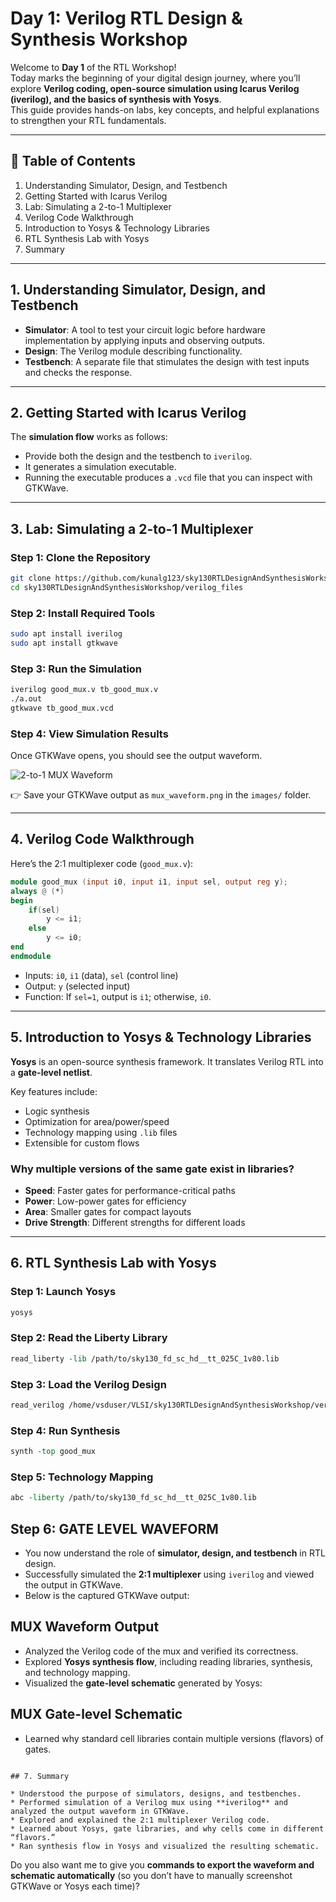 # Day 1: Verilog RTL Design & Synthesis Workshop  

Welcome to **Day 1** of the RTL Workshop!  
Today marks the beginning of your digital design journey, where you’ll explore **Verilog coding, open-source simulation using Icarus Verilog (iverilog), and the basics of synthesis with Yosys**.  
This guide provides hands-on labs, key concepts, and helpful explanations to strengthen your RTL fundamentals.  

---

## 📑 Table of Contents
1. Understanding Simulator, Design, and Testbench  
2. Getting Started with Icarus Verilog  
3. Lab: Simulating a 2-to-1 Multiplexer  
4. Verilog Code Walkthrough  
5. Introduction to Yosys & Technology Libraries  
6. RTL Synthesis Lab with Yosys  
7. Summary  

---

## 1. Understanding Simulator, Design, and Testbench  

- **Simulator**: A tool to test your circuit logic before hardware implementation by applying inputs and observing outputs.  
- **Design**: The Verilog module describing functionality.  
- **Testbench**: A separate file that stimulates the design with test inputs and checks the response.  

---

## 2. Getting Started with Icarus Verilog  

The **simulation flow** works as follows:  
- Provide both the design and the testbench to `iverilog`.  
- It generates a simulation executable.  
- Running the executable produces a `.vcd` file that you can inspect with GTKWave.  

---

## 3. Lab: Simulating a 2-to-1 Multiplexer  

### Step 1: Clone the Repository  
```bash
git clone https://github.com/kunalg123/sky130RTLDesignAndSynthesisWorkshop.git
cd sky130RTLDesignAndSynthesisWorkshop/verilog_files
````

### Step 2: Install Required Tools

```bash
sudo apt install iverilog
sudo apt install gtkwave
```

### Step 3: Run the Simulation

```bash
iverilog good_mux.v tb_good_mux.v
./a.out
gtkwave tb_good_mux.vcd
```

### Step 4: View Simulation Results

Once GTKWave opens, you should see the output waveform.

![2-to-1 MUX Waveform](images/mux_waveform.png)

👉 Save your GTKWave output as `mux_waveform.png` in the `images/` folder.

---

## 4. Verilog Code Walkthrough

Here’s the 2:1 multiplexer code (`good_mux.v`):

```verilog
module good_mux (input i0, input i1, input sel, output reg y);
always @ (*)
begin
    if(sel)
        y <= i1;
    else 
        y <= i0;
end
endmodule
```

* Inputs: `i0`, `i1` (data), `sel` (control line)
* Output: `y` (selected input)
* Function: If `sel=1`, output is `i1`; otherwise, `i0`.

---

## 5. Introduction to Yosys & Technology Libraries

**Yosys** is an open-source synthesis framework.
It translates Verilog RTL into a **gate-level netlist**.

Key features include:

* Logic synthesis
* Optimization for area/power/speed
* Technology mapping using `.lib` files
* Extensible for custom flows

### Why multiple versions of the same gate exist in libraries?

* **Speed**: Faster gates for performance-critical paths
* **Power**: Low-power gates for efficiency
* **Area**: Smaller gates for compact layouts
* **Drive Strength**: Different strengths for different loads

---

## 6. RTL Synthesis Lab with Yosys

### Step 1: Launch Yosys

```bash
yosys
```

### Step 2: Read the Liberty Library

```tcl
read_liberty -lib /path/to/sky130_fd_sc_hd__tt_025C_1v80.lib
```

### Step 3: Load the Verilog Design

```tcl
read_verilog /home/vsduser/VLSI/sky130RTLDesignAndSynthesisWorkshop/verilog_files/good_mux.v
```

### Step 4: Run Synthesis

```tcl
synth -top good_mux
```

### Step 5: Technology Mapping

```tcl
abc -liberty /path/to/sky130_fd_sc_hd__tt_025C_1v80.lib
```

## Step 6: GATE LEVEL WAVEFORM  

- You now understand the role of **simulator, design, and testbench** in RTL design.  
- Successfully simulated the **2:1 multiplexer** using `iverilog` and viewed the output in GTKWave.  
- Below is the captured GTKWave output:  

## MUX Waveform Output

- Analyzed the Verilog code of the mux and verified its correctness.  
- Explored **Yosys synthesis flow**, including reading libraries, synthesis, and technology mapping.  
- Visualized the **gate-level schematic** generated by Yosys:  

## MUX Gate-level Schematic

- Learned why standard cell libraries contain multiple versions (flavors) of gates.  
```

## 7. Summary

* Understood the purpose of simulators, designs, and testbenches.
* Performed simulation of a Verilog mux using **iverilog** and analyzed the output waveform in GTKWave.
* Explored and explained the 2:1 multiplexer Verilog code.
* Learned about Yosys, gate libraries, and why cells come in different “flavors.”
* Ran synthesis flow in Yosys and visualized the resulting schematic.

```

Do you also want me to give you **commands to export the waveform and schematic automatically** (so you don’t have to manually screenshot GTKWave or Yosys each time)?
```

